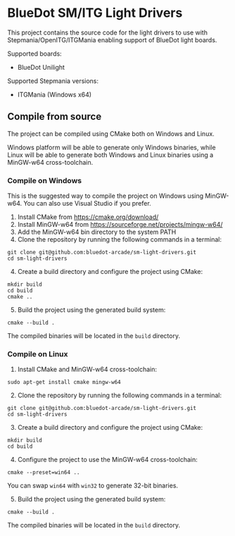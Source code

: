 # BlueDot SM/ITG Light Drivers

This project contains the source code for the light drivers to use
with Stepmania/OpenITG/ITGMania enabling support of BlueDot light boards.

Supported boards:
- BlueDot Unilight

Supported Stepmania versions:
- ITGMania (Windows x64)

## Compile from source

The project can be compiled using CMake both on Windows and Linux.

Windows platform will be able to generate only Windows binaries, while
Linux will be able to generate both Windows and Linux binaries using
a MinGW-w64 cross-toolchain.

### Compile on Windows

This is the suggested way to compile the project on Windows using
MinGW-w64. You can also use Visual Studio if you prefer.

1. Install CMake from https://cmake.org/download/
2. Install MinGW-w64 from https://sourceforge.net/projects/mingw-w64/
3. Add the MinGW-w64 bin directory to the system PATH
3. Clone the repository by running the following commands in a terminal:

```shell
git clone git@github.com:bluedot-arcade/sm-light-drivers.git
cd sm-light-drivers
```

4. Create a build directory and configure the project using CMake:

```shell
mkdir build
cd build
cmake ..
```

5. Build the project using the generated build system:

```shell
cmake --build .
```

The compiled binaries will be located in the `build` directory.

### Compile on Linux

1. Install CMake and MinGW-w64 cross-toolchain:

```shell
sudo apt-get install cmake mingw-w64
```

2. Clone the repository by running the following commands in a terminal:

```shell
git clone git@github.com:bluedot-arcade/sm-light-drivers.git
cd sm-light-drivers
```

3. Create a build directory and configure the project using CMake:

```shell
mkdir build
cd build
```

4. Configure the project to use the MinGW-w64 cross-toolchain:

```shell
cmake --preset=win64 ..
```

You can swap `win64` with `win32` to generate 32-bit binaries.

5. Build the project using the generated build system:

```shell
cmake --build .
```

The compiled binaries will be located in the `build` directory.




